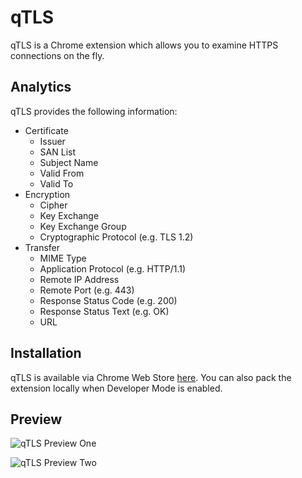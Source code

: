 # qTLS

qTLS is a Chrome extension which allows you to examine HTTPS connections on the fly.

## Analytics

qTLS provides the following information:

+ Certificate
	- Issuer
	- SAN List
	- Subject Name
	- Valid From
	- Valid To
+ Encryption
	- Cipher
	- Key Exchange
	- Key Exchange Group
	- Cryptographic Protocol (e.g. TLS 1.2)
+ Transfer
	- MIME Type
	- Application Protocol (e.g. HTTP/1.1)
	- Remote IP Address
	- Remote Port (e.g. 443)
	- Response Status Code (e.g. 200)
	- Response Status Text (e.g. OK)
	- URL

## Installation

qTLS is available via Chrome Web Store [here](https://chrome.google.com/webstore/detail/qtls/mlhndmhjkoeggdhifdlglkldgppjifpf). You can also pack the extension locally when Developer Mode is enabled.

## Preview

![qTLS Preview One](/nickolasburr/qtls/blob/master/preview/one.jpg)

![qTLS Preview Two](/nickolasburr/qtls/blob/master/preview/two.jpg)
